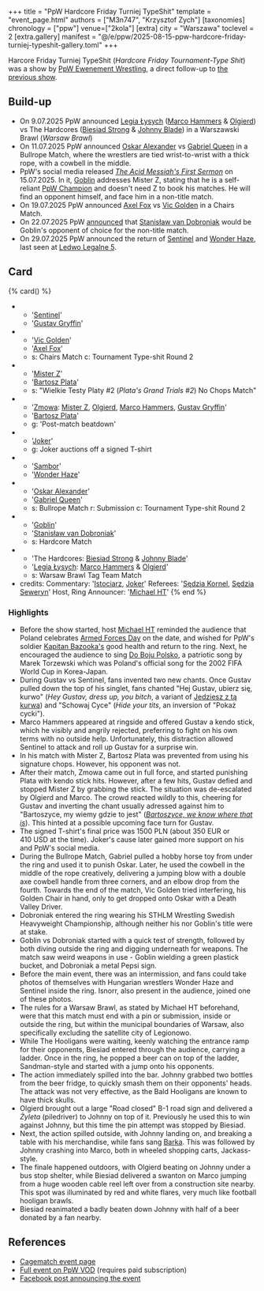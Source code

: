 +++
title = "PpW Hardcore Friday Turniej TypeShit"
template = "event_page.html"
authors = ["M3n747", "Krzysztof Zych"]
[taxonomies]
chronology = ["ppw"]
venue=["2kola"]
[extra]
city = "Warszawa"
toclevel = 2
[extra.gallery]
manifest = "@/e/ppw/2025-08-15-ppw-hardcore-friday-turniej-typeshit-gallery.toml"
+++

Harcore Friday Turniej TypeShit (_Hardcore Friday Tournament-Type Shit_) was a show by [PpW Ewenement Wrestling](@/o/ppw.md), a direct follow-up to [the previous show](@/e/ppw/2025-07-05-ppw-turniej-typeshit.md).

## Build-up

* On 9.07.2025 PpW announced [Legia Łysych](@/tt/legia-lysych.md) ([Marco Hammers](@/w/marco-hammers.md) & [Olgierd](@/w/olgierd.md)) vs The Hardcores ([Biesiad Strong](@/w/biesiad.md) & [Johnny Blade](@/w/johnny-blade.md)) in a Warszawski Brawl (_Warsaw Brawl_)
* On 11.07.2025 PpW announced [Oskar Alexander](@/w/oskar-alexander.md) vs [Gabriel Queen](@/w/gabriel-queen.md) in a Bullrope Match, where the wrestlers are tied wrist-to-wrist with a thick rope, with a cowbell in the middle.
* PpW's social media released [_The Acid Messiah's First Sermon_][goblin-kazanie] on 15.07.2025. In it, [Goblin](@/w/goblin.md) addresses Mister Z, stating that he is a self-reliant [PpW Champion](@/c/ppw-championship.md) and doesn't need Z to book his matches. He will find an opponent himself, and face him in a non-title match.
* On 19.07.2025 PpW announced [Axel Fox](@/w/axel-fox.md) vs [Vic Golden](@/w/vic-golden.md) in a Chairs Match.
* On 22.07.2025 PpW [announced](https://www.facebook.com/share/p/1ZQiQT5gcz/) that [Stanisław van Dobroniak](@/w/stanislaw-van-dobroniak.md) would be Goblin's opponent of choice for the non-title match.
* On 29.07.2025 PpW announced the return of [Sentinel](@/w/sentinel.md) and [Wonder Haze](@/w/wonder-haze.md), last seen at [Ledwo Legalne 5](@/e/ppw/2025-06-07-ppw-ledwo-legalne-5.md).

## Card

{% card() %}
- - '[Sentinel](@/w/sentinel.md)'
  - '[Gustav Gryffin](@/w/gustav-gryffin.md)'
- - '[Vic Golden](@/w/vic-golden.md)'
  - '[Axel Fox](@/w/axel-fox.md)'
  - s: Chairs Match
    c: Tournament Type-shit Round 2
- - '[Mister Z](@/w/mister-z.md)'
  - '[Bartosz Plata](@/w/plata.md)'
  - s: "Wielkie Testy Platy #2 (_Plata's Grand Trials #2_) No Chops Match"
- - '[Zmowa](@/tt/zmowa.md): [Mister Z](@/w/mister-z.md), [Olgierd](@/w/olgierd.md), [Marco Hammers](@/w/marco-hammers.md), [Gustav Gryffin](@/w/gustav-gryffin.md)'
  - '[Bartosz Plata](@/w/plata.md)'
  - g: 'Post-match beatdown'
- - '[Joker](@/w/joker.md)'
  - g: Joker auctions off a signed T-shirt
- - '[Sambor](@/w/sambor.md)'
  - '[Wonder Haze](@/w/wonder-haze.md)'
- - '[Oskar Alexander](@/w/oskar-alexander.md)'
  - '[Gabriel Queen](@/w/gabriel-queen.md)'
  - s: Bullrope Match
    r: Submission
    c: Tournament Type-shit Round 2
- - '[Goblin](@/w/goblin.md)'
  - '[Stanisław van Dobroniak](@/w/stanislaw-van-dobroniak.md)'
  - s: Hardcore Match
- - 'The Hardcores: [Biesiad Strong](@/w/biesiad.md) & [Johnny Blade](@/w/johnny-blade.md)'
  - '[Legia Łysych](@/tt/legia-lysych.md): [Marco Hammers](@/w/marco-hammers.md) & [Olgierd](@/w/olgierd.md)'
  - s: Warsaw Brawl Tag Team Match
- credits:
    Commentary: '[Istociarz](@/w/istociarz.md), [Joker](@/w/joker.md)'
    Referees: '[Sędzia Kornel](@/w/sedzia-kornel.md), [Sędzia Seweryn](@/w/sedzia-seweryn.md)'
    Host, Ring Announcer: '[Michael HT](@/w/michael-ht.md)'
{% end %}

### Highlights

* Before the show started, host [Michael HT](@/w/michael-ht.md) reminded the audience that Poland celebrates [Armed Forces Day][armed-forces-day] on the date, and wished for PpW's soldier [Kapitan Bazooka's](@/w/kapitan-bazooka.md) good health and return to the ring. Next, he encouraged the audience to sing [Do Boju Polsko][do-boju-polsko], a patriotic song by Marek Torzewski which was Poland's official song for the 2002 FIFA World Cup in Korea-Japan.
* During Gustav vs Sentinel, fans invented two new chants. Once Gustav pulled down the top of his singlet, fans chanted "Hej Gustav, ubierz się, kurwo" (_Hey Gustav, dress up, you bitch_, a variant of [Jedziesz z tą kurwą][cta]) and "Schowaj Cyce" (_Hide your tits_, an inversion of "Pokaż cycki").
* Marco Hammers appeared at ringside and offered Gustav a kendo stick, which he visibly and angrily rejected, preferring to fight on his own terms with no outside help. Unfortunately, this distraction allowed Sentinel to attack and roll up Gustav for a surprise win.
* In his match with Mister Z, Bartosz Plata was prevented from using his signature chops. However, his opponent was not.
* After their match, Zmowa came out in full force, and started punishing Plata with kendo stick hits. However, after a few hits, Gustav defied and stopped Mister Z by grabbing the stick. The situation was de-escalated by Olgierd and Marco. The crowd reacted wildly to this, cheering for Gustav and inverting the chant usually adressed against him to "Bartoszyce, my wiemy gdzie to jest" (_[Bartoszyce, we know where that is][cta]_). This hinted at a possible upcoming face turn for Gustav.
* The signed T-shirt's final price was 1500&nbsp;PLN (about 350&nbsp;EUR or 410&nbsp;USD at the time). Joker's cause later gained more support on his and PpW's social media.
* During the Bullrope Match, Gabriel pulled a hobby horse toy from under the ring and used it to punish Oskar. Later, he used the cowbell in the middle of the rope creatively, delivering a jumping blow with a double axe cowbell handle from three corners, and an elbow drop from the fourth. Towards the end of the match, Vic Golden tried interfering, his Golden Chair in hand, only to get dropped onto Oskar with a Death Valley Driver.
* Dobroniak entered the ring wearing his STHLM Wrestling Swedish Heavyweight Championship, although neither his nor Goblin's title were at stake.
* Goblin vs Dobroniak started with a quick test of strength, followed by both diving outside the ring and digging underneath for weapons. The match saw weird weapons in use - Goblin wielding a green plastick bucket, and Dobroniak a metal Pepsi sign.
* Before the main event, there was an intermission, and fans could take photos of themselves with Hungarian wrestlers Wonder Haze and Sentinel inside the ring. Isnorr, also present in the audience, joined one of these photos.
* The rules for a Warsaw Brawl, as stated by Michael HT beforehand, were that this match must end with a pin or submission, inside or outside the ring, but within the municipal boundaries of Warsaw, also specifically excluding the satellite city of Legionowo.
* While The Hooligans were waiting, keenly watching the entrance ramp for their opponents, Biesiad entered through the audience, carrying a ladder. Once in the ring, he popped a beer can on top of the ladder, Sandman-style and started with a jump onto his opponents.
* The action immediately spilled into the bar. Johnny grabbed two bottles from the beer fridge, to quickly smash them on their opponents' heads. The attack was not very effective, as the Bald Hooligans are known to have thick skulls.
* Olgierd brought out a large "Road closed" B-1 road sign and delivered a _Żyleta_ (piledriver) to Johnny on top of it. Previously he used this to win against Johnny, but this time the pin attempt was stopped by Biesiad.
* Next, the action spilled outside, with Johnny landing on, and breaking a table with his merchandise, while fans sang [Barka][barka]. This was followed by Johnny crashing into Marco, both in wheeled shopping carts, Jackass-style.
* The finale happened outdoors, with Olgierd beating on Johnny under a bus stop shelter, while Biesiad delivered a swanton on Marco jumping from a huge wooden cable reel left over from a construction site nearby. This spot was illuminated by red and white flares, very much like football hooligan brawls.
* Biesiad reanimated a badly beaten down Johnny with half of a beer donated by a fan nearby.

## References

* [Cagematch event page](https://www.cagematch.net/?id=1&nr=429796)
* [Full event on PpW VOD](https://ppw-ewenementpl.vhx.tv/ppw-full-shows-dvd-version/season:3/videos/ppw-hardcore-friday-type-shit-cup-15-08-2025-08-15-2025-21-15-33) (requires paid subscription)
* [Facebook post announcing the event](https://www.facebook.com/photo/?fbid=1292111242919265&set=a.499910772139320)

[name]: https://context.reverso.net/translation/english-polish/type+shit
[goblin-kazanie]: https://www.instagram.com/reel/DMIr7CtqXZg
[do-boju-polsko]: https://www.youtube.com/watch?v=YCq8zzMuoLk
[armed-forces-day]: https://en.wikipedia.org/wiki/Armed_Forces_Day_(Poland)
[cta]: @/a/polish-wrestling-chants.md#calls-to-action
[barka]: @/a/polish-wrestling-chants.md#songs
